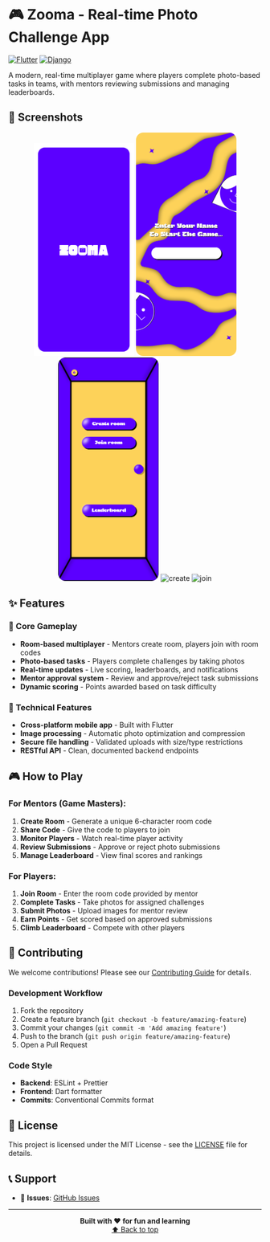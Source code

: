 # 🎮 Zooma - Real-time Photo Challenge App

[![Flutter](https://img.shields.io/badge/Flutter-3.0+-blue.svg)](https://flutter.dev/)
[![Django](https://img.shields.io/badge/Django-5.2-green.svg)](https://www.djangoproject.com/)

A modern, real-time multiplayer game where players complete photo-based tasks in teams, with mentors reviewing submissions and managing leaderboards.

## 📱 Screenshots

<div align="center">
  <img src="docs/screenshots/splash.png" width="200" alt="splash"/>
  <img src="docs/screenshots/register.png" width="200" alt="register"/>
  <img src="docs/screenshots/home.png" width="200" alt="home"/>
  <img src="screenshots/create.png" width="200" alt="create"/>
  <img src="screenshots/join.png" width="200" alt="join"/>
</div>

## ✨ Features

### 🎯 Core Gameplay
- **Room-based multiplayer** - Mentors create room, players join with room codes
- **Photo-based tasks** - Players complete challenges by taking photos
- **Real-time updates** - Live scoring, leaderboards, and notifications
- **Mentor approval system** - Review and approve/reject task submissions
- **Dynamic scoring** - Points awarded based on task difficulty

### 🚀 Technical Features
- **Cross-platform mobile app** - Built with Flutter
- **Image processing** - Automatic photo optimization and compression
- **Secure file handling** - Validated uploads with size/type restrictions
- **RESTful API** - Clean, documented backend endpoints

## 🎮 How to Play

### For Mentors (Game Masters):
1. **Create Room** - Generate a unique 6-character room code
2. **Share Code** - Give the code to players to join
3. **Monitor Players** - Watch real-time player activity
4. **Review Submissions** - Approve or reject photo submissions
5. **Manage Leaderboard** - View final scores and rankings

### For Players:
1. **Join Room** - Enter the room code provided by mentor
2. **Complete Tasks** - Take photos for assigned challenges
3. **Submit Photos** - Upload images for mentor review
4. **Earn Points** - Get scored based on approved submissions
5. **Climb Leaderboard** - Compete with other players
## 🤝 Contributing

We welcome contributions! Please see our [Contributing Guide](CONTRIBUTING.md) for details.

### Development Workflow
1. Fork the repository
2. Create a feature branch (`git checkout -b feature/amazing-feature`)
3. Commit your changes (`git commit -m 'Add amazing feature'`)
4. Push to the branch (`git push origin feature/amazing-feature`)
5. Open a Pull Request

### Code Style
- **Backend**: ESLint + Prettier
- **Frontend**: Dart formatter
- **Commits**: Conventional Commits format

## 📄 License

This project is licensed under the MIT License - see the [LICENSE](LICENSE) file for details.

## 📞 Support
- 🐛 **Issues**: [GitHub Issues](https://github.com/Muflih-uk/Bingo/issues)

---

<div align="center">
  <strong>Built with ❤️ for fun and learning</strong>
  <br>
  <a href="#top">⬆️ Back to top</a>
</div>
